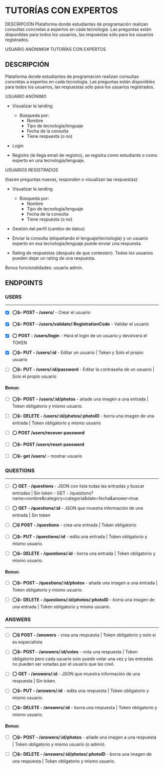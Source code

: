 
# TUTORÍAS CON EXPERTOS

DESCRIPCIÓN
Plataforma donde estudiantes de programación realizan consultas concretas a expertos en cada
tecnología. Las preguntas están disponibles para todos los usuarios, las respuestas sólo para los
usuarios registrados.

USUARIO ANÓNIMO# TUTORÍAS CON EXPERTOS

## DESCRIPCIÓN
Plataforma donde estudiantes de programación realizan consultas    concretas a expertos en cada tecnología.  Las preguntas están    disponibles para todos los usuarios, las respuestas sólo para los  usuarios registrados.

*USUARIO ANÓNIMO*

 - Visualizar la landing
	 - Búsqueda por:
        - Nombre
        - Tipo de tecnología/lenguaje
        - Fecha de la consulta
        - Tiene respuesta (o no)
  
- Login
  
- Registro (le llega email de registro), se registra como estudiante o como experto en una
tecnología/lenguaje.

*USUARIOS REGISTRADOS* 

(hacen preguntas nuevas, responden o visualizan las respuestas):

  - Visualizar la landing
	 - Búsqueda por:
        - Nombre
        - Tipo de tecnología/lenguaje
        - Fecha de la consulta
        - Tiene respuesta (o no)
  
- Gestión del perfil (cambio de datos)
  
- Enviar la consulta (etiquetando el lenguaje/tecnología) y un usuario experto en esa
tecnología/lenguaje puede enviar una respuesta.

- Rating de respuestas (después de que contesten). Todos los usuarios pueden dejar un
rating de una respuesta.

Bonus funcionalidades:
      usuario admin.

## ENDPOINTS

### USERS
---
 - [X] ⭕️🔒️💀️ **POST - /users/** - Crear el usuario

 - [X] ⭕️🔒️💀️ **POST - /users/validate/:RegistrationCode** - Validar el usuario

 - [X] ⭕️ **POST - /users/login** - Hará el login de un usuario y
       devolverá el TOKEN

 - [X] ⭕️🔒️💀️ **PUT - /users/:id** - Editar un usuario | Token y Solo el
       propio usuario

 - [ ] ⭕️🔒️💀️ **PUT - /users/:id/password** - Editar la contraseña de un usuario | Solo el propio usuario

#### Bonus:

- [ ] ⭕️🔒️💀️ **POST - /users/:id/photos** - añade una imagen a una entrada | Token obligatorio y mismo usuario.

- [ ] ⭕️🔒️💀️ **DELETE - /users/:id/photos/:photoID** - borra una imagen de una entrada | Token obligatorio y mismo usuario

- [ ] ⭕️ **POST /users/recover-password**

- [ ] ⭕️🔒️💀️ **POST /users/reset-password**

- [ ] ⭕️🔒️💀️ **get /users/** - mostrar usuario
  

### QUESTIONS
---
- [ ] ⭕️ **GET - /questions** - JSON con lista todas las entradas y buscar entradas | Sin token - GET - /questions?name=nombre&category=categoria&date=fecha&answer=true
  
- [ ] ⭕️ **GET - /questions/:id** - JSON que muestra información de una entrada | Sin token

- [ ] ⭕️🔒️ **POST - /questions** - crea una entrada | Token obligatorio

- [ ] ⭕️🔒️💀️ **PUT - /questions/:id** - edita una entrada | Token obligatorio y mismo usuario.

- [ ] ⭕️🔒️💀️ **DELETE - /questions/:id** - borra una entrada | Token obligatorio y mismo usuario.

#### Bonus:

 - [ ] ⭕️🔒️💀️ **POST - /questions/:id/photos** - añade una imagen a una entrada | Token obligatorio y mismo usuario.
 
- [ ] ⭕️🔒️💀️ **DELETE - /questions/:id/photos/:photoID** - borra una imagen de una entrada | Token obligatorio y mismo usuario.
### ANSWERS
---

 - [ ] ⭕️🔒️ **POST - /answers** - crea una respuesta | Token obligatorio y
       solo si es especialista

 - [ ] ⭕️🔒️💀️ **POST - /answers/:id/votes** - vota una respuesta | Token
       obligatorio pero cada usuario solo puede votar una vez y las
       entradas no pueden ser votadas por el usuario que las creó.

 - [ ] ⭕️ **GET - /answers/:id** - JSON que muestra información de una
       respuesta | Sin token.

 - [ ] ⭕️🔒️💀️ **PUT - /answers/:id** - edita una
       respuesta | Token obligatorio y mismo usuario.

 - [ ] ⭕️🔒️💀️ **DELETE - /answers/:id** - borra una respuesta | Token
       obligatorio y mismo usuario.

#### Bonus:

 - [ ] ⭕️🔒️💀️ **POST - /answers/:id/photos** - añade una imagen a una
       respuesta | Token obligatorio y mismo usuario (o admin).

 - [ ] ⭕️🔒️💀️ **DELETE - /answers/:id/photos/:photoID** - borra una imagen
       de una respuesta | Token obligatorio y mismo usuario.
